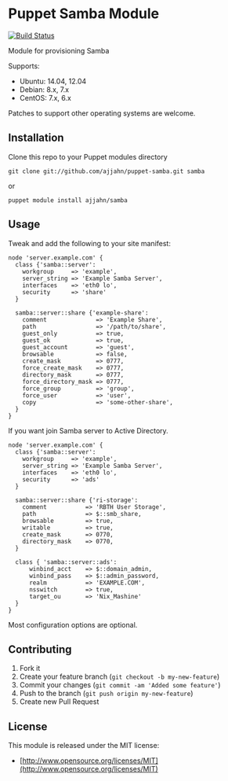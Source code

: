 # Puppet Samba Module

[![Build Status](https://travis-ci.org/ajjahn/puppet-samba.png?branch=master)](https://travis-ci.org/ajjahn/puppet-samba)

Module for provisioning Samba

Supports:

* Ubuntu: 14.04, 12.04
* Debian: 8.x, 7.x
* CentOS: 7.x, 6.x

Patches to support other operating systems are welcome.

## Installation

Clone this repo to your Puppet modules directory

    git clone git://github.com/ajjahn/puppet-samba.git samba

or

    puppet module install ajjahn/samba

## Usage

Tweak and add the following to your site manifest:

```puppet
node 'server.example.com' {
  class {'samba::server':
    workgroup     => 'example',
    server_string => 'Example Samba Server',
    interfaces    => 'eth0 lo',
    security      => 'share'
  }

  samba::server::share {'example-share':
    comment              => 'Example Share',
    path                 => '/path/to/share',
    guest_only           => true,
    guest_ok             => true,
    guest_account        => 'guest',
    browsable            => false,
    create_mask          => 0777,
    force_create_mask    => 0777,
    directory_mask       => 0777,
    force_directory_mask => 0777,
    force_group          => 'group',
    force_user           => 'user',
    copy                 => 'some-other-share',
  }
}
```

If you want join Samba server to Active Directory.

```puppet
node 'server.example.com' {
  class {'samba::server':
    workgroup     => 'example',
    server_string => 'Example Samba Server',
    interfaces    => 'eth0 lo',
    security      => 'ads'
  }

  samba::server::share {'ri-storage':
    comment           => 'RBTH User Storage',
    path              => $::smb_share,
    browsable         => true,
    writable          => true,
    create_mask       => 0770,
    directory_mask    => 0770,
  }

  class { 'samba::server::ads':
      winbind_acct    => $::domain_admin,
      winbind_pass    => $::admin_password,
      realm           => 'EXAMPLE.COM',
      nsswitch        => true,
      target_ou       => 'Nix_Mashine'
  }
}
```

Most configuration options are optional.

## Contributing

1. Fork it
2. Create your feature branch (`git checkout -b my-new-feature`)
3. Commit your changes (`git commit -am 'Added some feature'`)
4. Push to the branch (`git push origin my-new-feature`)
5. Create new Pull Request

## License

This module is released under the MIT license:

* [http://www.opensource.org/licenses/MIT](http://www.opensource.org/licenses/MIT)
